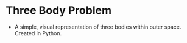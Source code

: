 # Three Body Problem

- A simple, visual representation of three bodies within outer space. Created in Python.
